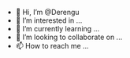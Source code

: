 - 👋 Hi, I’m @Derengu
- 👀 I’m interested in ...
- 🌱 I’m currently learning ...
- 💞️ I’m looking to collaborate on ...
- 📫 How to reach me ...

<!---
Derengu/Derengu is a ✨ special ✨ repository because its `README.md` (this file) appears on your GitHub profile.
You can click the Preview link to take a look at your changes.
--->
